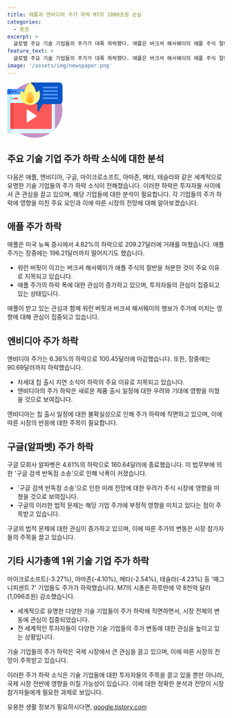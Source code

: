 ```yaml
---
title: 애플과 엔비디아 주가 하락 M7의 1000조원 손실
categories:
  - 증권
excerpt: >
  글로벌 주요 기술 기업들의 주가가 대폭 하락했다. 애플은 버크셔 해서웨이의 애플 주식 절반 매각과 관련된 소식으로 4.82% 하락했으며, 엔비디아는 칩 출시 지연으로 6.36% 하락했다. 구글 모회사 알파벳 역시 검색 반독점 소송으로 4.61% 하락했다. 이로 인해 시가총액 상위 7개 빅테크 기업의 주가도 일제히 하락하며 시총이 약 8천억 달러 감소했다.
feature_text: >
  글로벌 주요 기술 기업들의 주가가 대폭 하락했다. 애플은 버크셔 해서웨이의 애플 주식 절반 매각과 관련된 소식으로 4.82% 하락했으며, 엔비디아는 칩 출시 지연으로 6.36% 하락했다. 구글 모회사 알파벳 역시 검색 반독점 소송으로 4.61% 하락했다. 이로 인해 시가총액 상위 7개 빅테크 기업의 주가도 일제히 하락하며 시총이 약 8천억 달러 감소했다.
image: '/assets/img/newspaper.png'
---
```


<p><img src="/assets/img/news.png" alt="rentncar 속보" /></p>

<h2>주요 기술 기업 주가 하락 소식에 대한 분석</h2>

<p data-ke-size="size16"></p>

<p>다음은 애플, 엔비디아, 구글, 마이크로소프트, 아마존, 메타, 테슬라와 같은 세계적으로 유명한 기술 기업들의 주가 하락 소식이 전해졌습니다. 이러한 하락은 투자자들 사이에서 큰 관심을 끌고 있으며, 해당 기업들에 대한 분석이 필요합니다. 각 기업들의 주가 하락에 영향을 미친 주요 요인과 이에 따른 시장의 전망에 대해 알아보겠습니다.</p>

<h2 data-ke-size="size26">애플 주가 하락</h2>

<p>애플은 미국 뉴욕 증시에서 4.82%의 하락으로 209.27달러에 거래를 마쳤습니다. 애플 주가는 장중에는 196.21달러까지 떨어지기도 했습니다.</p>

<ul>
  <li>워런 버핏이 이끄는 버크셔 해서웨이가 애플 주식의 절반을 처분한 것이 주요 이유로 지목되고 있습니다.</li>
  <li>애플 주가의 하락 폭에 대한 관심이 증가하고 있으며, 투자자들의 관심이 집중되고 있는 상태입니다.</li>
</ul>

<p>애플이 받고 있는 관심과 함께 워런 버핏과 버크셔 해서웨이의 행보가 주가에 미치는 영향에 대해 관심이 집중되고 있습니다.</p>

<h2 data-ke-size="size26">엔비디아 주가 하락</h2>

<p>엔비디아 주가는 6.36%의 하락으로 100.45달러에 마감했습니다. 또한, 장중에는 90.69달러까지 하락했습니다.</p>

<ul>
  <li>차세대 칩 출시 지연 소식이 하락의 주요 이유로 지목되고 있습니다.</li>
  <li>엔비디아의 주가 하락은 새로운 제품 출시 일정에 대한 우려와 기대에 영향을 미쳤을 것으로 보여집니다.</li>
</ul>

<p>엔비디아는 칩 출시 일정에 대한 불확실성으로 인해 주가 하락에 직면하고 있으며, 이에 따른 시장의 반응에 대한 주목이 필요합니다.</p>

<h2 data-ke-size="size26">구글(알파벳) 주가 하락</h2>

<p>구글 모회사 알파벳은 4.61%의 하락으로 160.64달러에 종료했습니다. 미 법무부에 의한 '구글 검색 반독점 소송'으로 인해 낙폭이 커졌습니다.</p>

<ul>
  <li>'구글 검색 반독점 소송'으로 인한 미래 전망에 대한 우려가 주식 시장에 영향을 미쳤을 것으로 보여집니다.</li>
  <li>구글의 이러한 법적 문제는 해당 기업 주가에 부정적 영향을 미치고 있다는 점이 주목받고 있습니다.</li>
</ul>

<p>구글의 법적 문제에 대한 관심이 증가하고 있으며, 이에 따른 주가의 변동은 시장 참가자들의 주목을 끌고 있습니다.</p>

<h2 data-ke-size="size26">기타 시가총액 1위 기술 기업 주가 하락</h2>

<p>마이크로소프트(-3.27%), 아마존(-4.10%), 메타(-2.54%), 테슬라(-4.23%) 등 '매그니피센트 7' 기업들도 주가가 하락했습니다. M7의 시총은 하루만에 약 8천억 달러(1,096조원) 감소했습니다.</p>

<ul>
  <li>세계적으로 유명한 다양한 기술 기업들이 주가 하락에 직면하면서, 시장 전체의 변동에 관심이 집중되었습니다.</li>
  <li>전 세계적인 투자자들이 다양한 기술 기업들의 주가 변동에 대한 관심을 높이고 있는 상황입니다.</li>
</ul>

<p>기술 기업들의 주가 하락은 국제 시장에서 큰 관심을 끌고 있으며, 이에 따른 시장의 전망이 주목받고 있습니다.</p>

<p>이러한 주가 하락 소식은 기술 기업들에 대한 투자자들의 주목을 끌고 있을 뿐만 아니라, 국제 시장 전반에 영향을 미칠 가능성이 있습니다. 이에 대한 정확한 분석과 전망이 시장 참가자들에게 필요한 과제로 보입니다.</p>
유용한 생활 정보가 필요하시다면, <a href="https://qoogle.tistory.com" rel="dofollow">qoogle.tistory.com</a>


